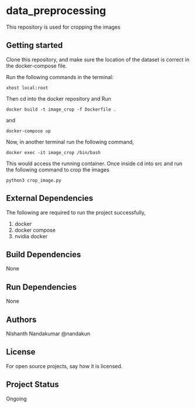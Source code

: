 # data_preprocessing

This repository is used for cropping the images

## Getting started

Clone this repository, and make sure the location of the dataset is correct in the docker-compose file.

Run the following commands in the terminal:

```
xhost local:root 
```
Then cd into the docker repository and Run

```
docker build -t image_crop -f Dockerfile .
```
and
```
docker-compose up
```

Now, in another terminal run the following command,

```
docker exec -it image_crop /bin/bash
```
This would access the running container. Once inside cd into src and run the following command to crop the images

```
python3 crop_image.py
```

## External Dependencies

The following are required to run the project successfully,

1. docker
2. docker compose
3. nvidia docker

## Build Dependencies

None

## Run Dependencies

None

## Authors

Nishanth Nandakumar @nandakun

## License

For open source projects, say how it is licensed.

## Project Status

Ongoing


